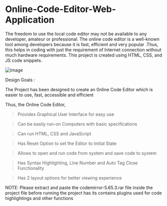 # Online-Code-Editor-Web-Application

The freedom to use the  local code editor may not be available to any developer, amateur or professional. The online code editor is a well-known tool among developers because it is fast, efficient and very popular .Thus, this helps in coding with just the requirement of Internet connection without much hardware requirements. This project  is created using HTML, CSS, and JS code snippets.


![image](https://user-images.githubusercontent.com/73836674/180980321-9ca1c624-20ad-4f78-9e3a-eaa64c6926a8.png)



Design Goals :

The Project has been designed to create an 0nline Code Editor which is easier to use,
fast, accessible and efficient

Thus, the Online Code Editor,

> Provides Graphical User Interface for easy use

> Can be easily run-on Computers with basic specifications

> Can run HTML, CSS and JavaScript

>Has Reset Option to set the Editor to Initial State

> Allows to open and run code from system and save code to system

> Has Syntax Highlighting, Line Number and Auto Tag Close Functionality

> Has 2 layout options for better viewing experience


NOTE: Please extract and paste the codemirror-5.65.3.rar file inside the project file before running the project has its contains plugins used for code highlightings and other functions
